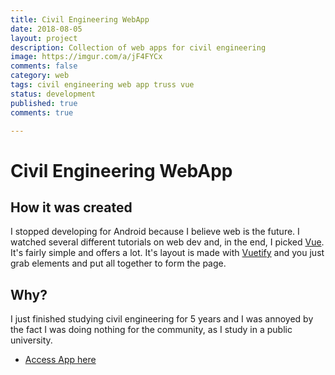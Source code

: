 ```yaml
---
title: Civil Engineering WebApp
date: 2018-08-05
layout: project
description: Collection of web apps for civil engineering
image: https://imgur.com/a/jF4FYCx
comments: false
category: web
tags: civil engineering web app truss vue 
status: development
published: true
comments: true

---
```


# Civil Engineering WebApp

## How it was created

I stopped developing for Android because I believe web is the future.
I watched several different tutorials on web dev and, in the end, I picked [Vue](https://vuejs.org/).
It's fairly simple and offers a lot. It's layout is made with [Vuetify](https://vuetifyjs.com) and you just grab elements and put all together to form the page.

## Why?

I just finished studying civil engineering for 5 years and I was annoyed by the fact I was doing nothing for the community, as I study in a public university.  

  <ul class="actions fit">
    <li><a href="http://www.eng.yuribecker.com.br" class="button special fit">Access App here</a></li>
  </ul>
